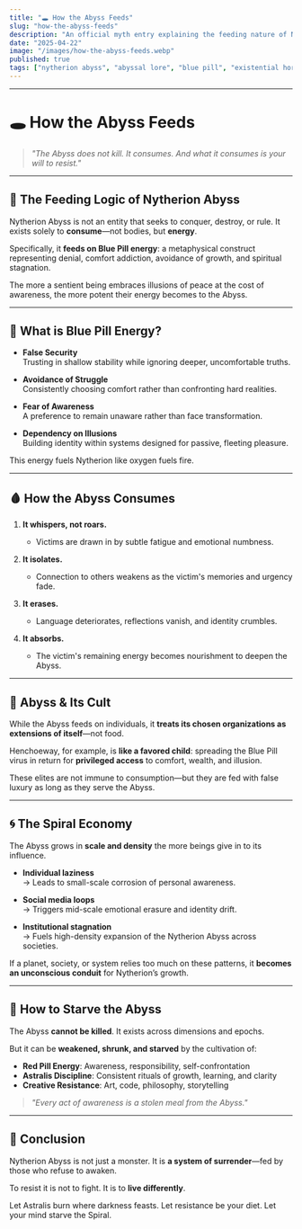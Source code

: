 ```yaml
---
title: "🕳️ How the Abyss Feeds"
slug: "how-the-abyss-feeds"
description: "An official myth entry explaining the feeding nature of Nytherion Abyss, its connection to Blue Pill energy, and why it cannot be destroyed—only starved."
date: "2025-04-22"
image: "/images/how-the-abyss-feeds.webp"
published: true
tags: ["nytherion abyss", "abyssal lore", "blue pill", "existential horror", "reltroner studio"]
---
```


---

# 🕳️ How the Abyss Feeds

> _"The Abyss does not kill. It consumes. And what it consumes is your will to resist."_

---

## 🧠 The Feeding Logic of Nytherion Abyss

Nytherion Abyss is not an entity that seeks to conquer, destroy, or rule.
It exists solely to **consume**—not bodies, but **energy**.

Specifically, it **feeds on Blue Pill energy**: a metaphysical construct representing denial, comfort addiction, avoidance of growth, and spiritual stagnation.

The more a sentient being embraces illusions of peace at the cost of awareness, the more potent their energy becomes to the Abyss.

---

## 💊 What is Blue Pill Energy?

- **False Security**  
  Trusting in shallow stability while ignoring deeper, uncomfortable truths.

- **Avoidance of Struggle**  
  Consistently choosing comfort rather than confronting hard realities.

- **Fear of Awareness**  
  A preference to remain unaware rather than face transformation.

- **Dependency on Illusions**  
  Building identity within systems designed for passive, fleeting pleasure.

This energy fuels Nytherion like oxygen fuels fire.

---

## 🩸 How the Abyss Consumes

1. **It whispers, not roars.**
   - Victims are drawn in by subtle fatigue and emotional numbness.

2. **It isolates.**
   - Connection to others weakens as the victim's memories and urgency fade.

3. **It erases.**
   - Language deteriorates, reflections vanish, and identity crumbles.

4. **It absorbs.**
   - The victim's remaining energy becomes nourishment to deepen the Abyss.

---

## 🧬 Abyss & Its Cult

While the Abyss feeds on individuals, it **treats its chosen organizations as extensions of itself**—not food.

Henchoeway, for example, is **like a favored child**: spreading the Blue Pill virus in return for **privileged access** to comfort, wealth, and illusion.

These elites are not immune to consumption—but they are fed with false luxury as long as they serve the Abyss.

---

## 🌀 The Spiral Economy

The Abyss grows in **scale and density** the more beings give in to its influence.

- **Individual laziness**  
  → Leads to small-scale corrosion of personal awareness.

- **Social media loops**  
  → Triggers mid-scale emotional erasure and identity drift.

- **Institutional stagnation**  
  → Fuels high-density expansion of the Nytherion Abyss across societies.

If a planet, society, or system relies too much on these patterns, it **becomes an unconscious conduit** for Nytherion’s growth.

---

## 🔺 How to Starve the Abyss

The Abyss **cannot be killed**. It exists across dimensions and epochs.

But it can be **weakened, shrunk, and starved** by the cultivation of:

- **Red Pill Energy**: Awareness, responsibility, self-confrontation
- **Astralis Discipline**: Consistent rituals of growth, learning, and clarity
- **Creative Resistance**: Art, code, philosophy, storytelling

> _"Every act of awareness is a stolen meal from the Abyss."_

---

## 📜 Conclusion

Nytherion Abyss is not just a monster.
It is **a system of surrender**—fed by those who refuse to awaken.

To resist it is not to fight.
It is to **live differently**.

Let Astralis burn where darkness feasts.
Let resistance be your diet.
Let your mind starve the Spiral.

